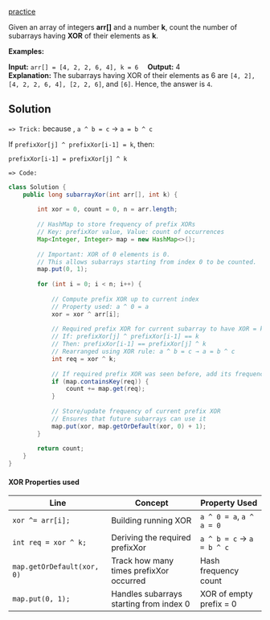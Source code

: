[practice](https://www.geeksforgeeks.org/problems/count-subarray-with-given-xor/1)

Given an array of integers **arr[]** and a number **k**, count the number of subarrays having **XOR** of their elements as **k**.

**Examples:** 

**Input:** `arr[] = [4, 2, 2, 6, 4], k = 6  `
**Output:** 4  
**Explanation:** The subarrays having XOR of their elements as 6 are `[4, 2], [4, 2, 2, 6, 4], [2, 2, 6]`, and `[6]`. Hence, the answer is `4`.

## Solution

`=> Trick:`
because , `a ^ b = c` → `a = b ^ c`

If `prefixXor[j] ^ prefixXor[i-1] = k`, then:
```
prefixXor[i-1] = prefixXor[j] ^ k
```

`=> Code:`

```java
class Solution {
    public long subarrayXor(int arr[], int k) {
        
        int xor = 0, count = 0, n = arr.length;
        
        // HashMap to store frequency of prefix XORs
        // Key: prefixXor value, Value: count of occurrences
        Map<Integer, Integer> map = new HashMap<>();
        
        // Important: XOR of 0 elements is 0.
        // This allows subarrays starting from index 0 to be counted.
        map.put(0, 1);
        
        for (int i = 0; i < n; i++) {
            
            // Compute prefix XOR up to current index
            // Property used: a ^ 0 = a
            xor = xor ^ arr[i];
            
            // Required prefix XOR for current subarray to have XOR = k
            // If: prefixXor[j] ^ prefixXor[i-1] == k
            // Then: prefixXor[i-1] == prefixXor[j] ^ k
            // Rearranged using XOR rule: a ^ b = c → a = b ^ c
            int req = xor ^ k;
            
            // If required prefix XOR was seen before, add its frequency to count
            if (map.containsKey(req)) {
                count += map.get(req);
            }
            
            // Store/update frequency of current prefix XOR
            // Ensures that future subarrays can use it
            map.put(xor, map.getOrDefault(xor, 0) + 1);
        }
        
        return count;
    }
}

```

#### XOR Properties used

| Line                       | Concept                                 | Property Used             |
| -------------------------- | --------------------------------------- | ------------------------- |
| `xor ^= arr[i];`           | Building running XOR                    | `a ^ 0 = a`, `a ^ a = 0`  |
| `int req = xor ^ k;`       | Deriving the required prefixXor         | `a ^ b = c` → `a = b ^ c` |
| `map.getOrDefault(xor, 0)` | Track how many times prefixXor occurred | Hash frequency count      |
| `map.put(0, 1);`           | Handles subarrays starting from index 0 | XOR of empty prefix = 0   |

